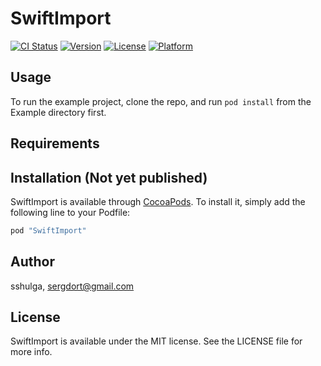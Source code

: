 # SwiftImport

[![CI Status](http://img.shields.io/travis/sshulga/SwiftImport.svg?style=flat)](https://travis-ci.org/sshulga/SwiftImport)
[![Version](https://img.shields.io/cocoapods/v/SwiftImport.svg?style=flat)](http://cocoapods.org/pods/SwiftImport)
[![License](https://img.shields.io/cocoapods/l/SwiftImport.svg?style=flat)](http://cocoapods.org/pods/SwiftImport)
[![Platform](https://img.shields.io/cocoapods/p/SwiftImport.svg?style=flat)](http://cocoapods.org/pods/SwiftImport)

## Usage

To run the example project, clone the repo, and run `pod install` from the Example directory first.

## Requirements

## Installation (Not yet published)

SwiftImport is available through [CocoaPods](http://cocoapods.org). To install
it, simply add the following line to your Podfile:

```ruby
pod "SwiftImport"
```

## Author

sshulga, sergdort@gmail.com

## License

SwiftImport is available under the MIT license. See the LICENSE file for more info.
